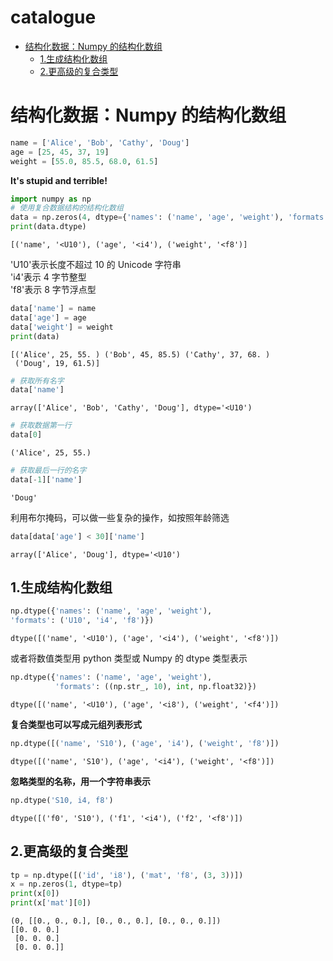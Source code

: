 # catalogue

<!-- TOC Marked -->

+ [结构化数据：Numpy 的结构化数组](#结构化数据：numpy-的结构化数组)
    * [1.生成结构化数组](#1.生成结构化数组)
    * [2.更高级的复合类型](#2.更高级的复合类型)

<!-- /TOC -->

# 结构化数据：Numpy 的结构化数组

```python
name = ['Alice', 'Bob', 'Cathy', 'Doug']
age = [25, 45, 37, 19]
weight = [55.0, 85.5, 68.0, 61.5]
```

**It's stupid and terrible!**

```python
import numpy as np
# 使用复合数据结构的结构化数组
data = np.zeros(4, dtype={'names': ('name', 'age', 'weight'), 'formats': ('U10', 'i4', 'f8')})
print(data.dtype)
```

    [('name', '<U10'), ('age', '<i4'), ('weight', '<f8')]

'U10'表示长度不超过 10 的 Unicode 字符串  
'i4'表示 4 字节整型  
'f8'表示 8 字节浮点型

```python
data['name'] = name
data['age'] = age
data['weight'] = weight
print(data)
```

    [('Alice', 25, 55. ) ('Bob', 45, 85.5) ('Cathy', 37, 68. )
     ('Doug', 19, 61.5)]

```python
# 获取所有名字
data['name']
```

    array(['Alice', 'Bob', 'Cathy', 'Doug'], dtype='<U10')

```python
# 获取数据第一行
data[0]
```

    ('Alice', 25, 55.)

```python
# 获取最后一行的名字
data[-1]['name']
```

    'Doug'

利用布尔掩码，可以做一些复杂的操作，如按照年龄筛选

```python
data[data['age'] < 30]['name']
```

    array(['Alice', 'Doug'], dtype='<U10')

## 1.生成结构化数组

```python
np.dtype({'names': ('name', 'age', 'weight'),
'formats': ('U10', 'i4', 'f8')})
```

    dtype([('name', '<U10'), ('age', '<i4'), ('weight', '<f8')])

或者将数值类型用 python 类型或 Numpy 的 dtype 类型表示

```python
np.dtype({'names': ('name', 'age', 'weight'),
          'formats': ((np.str_, 10), int, np.float32)})
```

    dtype([('name', '<U10'), ('age', '<i8'), ('weight', '<f4')])

**复合类型也可以写成元组列表形式**

```python
np.dtype([('name', 'S10'), ('age', 'i4'), ('weight', 'f8')])
```

    dtype([('name', 'S10'), ('age', '<i4'), ('weight', '<f8')])

**忽略类型的名称，用一个字符串表示**

```python
np.dtype('S10, i4, f8')
```

    dtype([('f0', 'S10'), ('f1', '<i4'), ('f2', '<f8')])

## 2.更高级的复合类型

```python
tp = np.dtype([('id', 'i8'), ('mat', 'f8', (3, 3))])
x = np.zeros(1, dtype=tp)
print(x[0])
print(x['mat'][0])
```

    (0, [[0., 0., 0.], [0., 0., 0.], [0., 0., 0.]])
    [[0. 0. 0.]
     [0. 0. 0.]
     [0. 0. 0.]]
